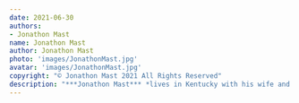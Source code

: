 ```yaml
---
date: 2021-06-30
authors:
- Jonathon Mast
name: Jonathon Mast
author: Jonathon Mast
photo: 'images/JonathonMast.jpg'
avatar: 'images/JonathonMast.jpg'
copyright: "© Jonathon Mast 2021 All Rights Reserved"
description: "***Jonathon Mast*** *lives in Kentucky with his wife and an insanity of children. (A group of children is called an insanity. Trust me.) His short stories appear in numerous anthologies and magazines. His first novel, *The Keeper of Tales*, is currently out from Dark Owl Press, and you can find Jon at [his website](https://jonathonmastauthor.com/).*"
---
```


